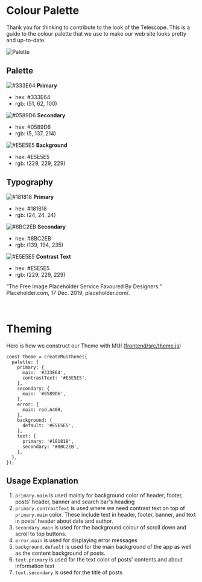 # Colour Palette

Thank you for thinking to contribute to the look of the Telescope. This is a guide to the colour palette that we use to make our web site looks pretty and up-to-date.

![Palette](images/palette.png)

## Palette

![#333E64](https://placehold.it/15/333E64/000000?text=+) **Primary**

- hex: #333E64
- rgb: (51, 62, 100)

![#0589D6](https://placehold.it/15/0589D6/000000?text=+) **Secondary**

- hex: #0589D6
- rgb: (5, 137, 214)

![#E5E5E5](https://placehold.it/15/E5E5E5/000000?text=+) **Background**

- hex: #E5E5E5
- rgb: (229, 229, 229)

## Typography

![#181818](https://placehold.it/15/181818/000000?text=+) **Primary**

- hex: #181818
- rgb: (24, 24, 24)

![#8BC2EB](https://placehold.it/15/8BC2EB/000000?text=+) **Secondary**

- hex: #8BC2EB
- rgb: (139, 194, 235)

![#E5E5E5](https://placehold.it/15/E5E5E5/000000?text=+) **Contrast Text**

- hex: #E5E5E5
- rgb: (229, 229, 229)

“The Free Image Placeholder Service Favoured By Designers.” Placeholder.com, 17 Dec. 2019, placeholder.com/.

<br/>

# Theming

Here is how we construct our Theme with MUI ([frontend/src/theme.js](https://github.com/Seneca-CDOT/telescope/blob/master/src/frontend/src/theme.js))

```node
const theme = createMuiTheme({
  palette: {
    primary: {
      main: '#333E64',
      contrastText: '#E5E5E5',
    },
    secondary: {
      main: '#0589D6',
    },
    error: {
      main: red.A400,
    },
    background: {
      default: '#E5E5E5',
    },
    text: {
      primary: '#181818',
      secondary: '#8BC2EB',
    },
  },
});
```

## Usage Explanation

1. `primary.main` is used mainly for background color of header, footer, posts' header, banner and search bar's heading
2. `primary.contrastText` is used where we need contrast text on top of `primary.main` color. These include text in header, footer, banner, and text in posts' header about date and author.
3. `secondary.main` is used for the background colour of scroll down and scroll to top buttons.
4. `error.main` is used for displaying error messages
5. `background.default` is used for the main background of the app as well as the content background of posts.
6. `text.primary` is used for the text color of posts' contents and about information text
7. `text.secondary` is used for the title of posts

